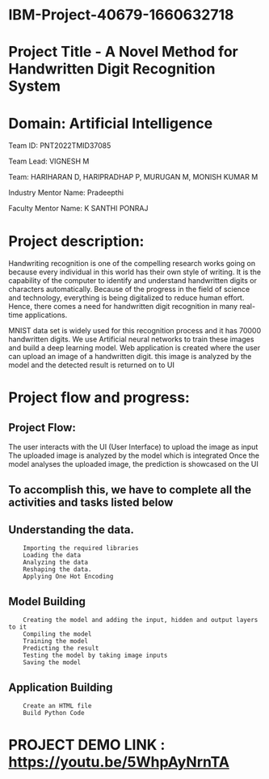 # IBM-Project-40679-1660632718
# Project Title - A Novel Method for Handwritten Digit Recognition System

# Domain: Artificial Intelligence

Team ID: PNT2022TMID37085

Team Lead: VIGNESH M

Team: HARIHARAN D, HARIPRADHAP P, MURUGAN M, MONISH KUMAR M

Industry Mentor Name: Pradeepthi

Faculty Mentor Name: K SANTHI PONRAJ

# Project description:
 
Handwriting recognition is one of the compelling research works going on because every individual in this world has their own style of writing. It is the capability of the computer to identify and understand handwritten digits or characters automatically. Because of the progress in the field of science and technology, everything is being digitalized to reduce human effort. Hence, there comes a need for handwritten digit recognition in many real-time applications. 

MNIST data set is widely used for this recognition process and it has 70000 handwritten digits. We use Artificial neural networks to train these images and build a deep learning model. Web application is created where the user can upload an image of a handwritten digit. this image is analyzed by the model and the detected result is returned on to UI

# Project flow and progress:

## Project Flow:

The user interacts with the UI (User Interface) to upload the image as input
The uploaded image is analyzed by the model which is integrated
Once the model analyses the uploaded image, the prediction is showcased on the UI


## To accomplish this, we have to complete all the activities and tasks listed below

## Understanding the data.
        Importing the required libraries
        Loading the data
        Analyzing the data
        Reshaping the data.
        Applying One Hot Encoding
## Model Building
        Creating the model and adding the input, hidden and output layers to it
        Compiling the model
        Training the model
        Predicting the result
        Testing the model by taking image inputs
        Saving the model
## Application Building
        Create an HTML file
        Build Python Code


# PROJECT DEMO LINK : https://youtu.be/5WhpAyNrnTA
 
